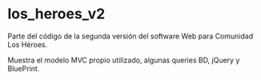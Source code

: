 los_heroes_v2
=============

Parte del código de la segunda versión del software Web para Comunidad Los Héroes.

Muestra el modelo MVC propio utilizado, algunas queries BD, jQuery y BluePrint.
